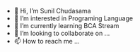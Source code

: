 - 👋 Hi, I’m Sunil Chudasama
- 👀 I’m interested in Programing Language
- 🌱 I’m currently learning BCA Stream
- 💞️ I’m looking to collaborate on ...
- 📫 How to reach me ...

<!---
Sunil98255/Sunil98255 is a ✨ special ✨ repository because its `README.md` (this file) appears on your GitHub profile.
You can click the Preview link to take a look at your changes.
--->
